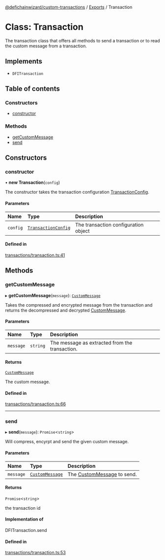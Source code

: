 [@defichainwizard/custom-transactions](../README.md) / [Exports](../modules.md) / Transaction

# Class: Transaction

The transaction class that offers all methods to send a
transaction or to read the custom message from a transaction.

## Implements

- `DFITransaction`

## Table of contents

### Constructors

- [constructor](Transaction.md#constructor)

### Methods

- [getCustomMessage](Transaction.md#getcustommessage)
- [send](Transaction.md#send)

## Constructors

### constructor

• **new Transaction**(`config`)

The constructor takes the transaction configuration [TransactionConfig](../interfaces/TransactionConfig.md).

#### Parameters

| Name | Type | Description |
| :------ | :------ | :------ |
| `config` | [`TransactionConfig`](../interfaces/TransactionConfig.md) | The transaction configuration object |

#### Defined in

[transactions/transaction.ts:41](https://github.com/DeFiChain-Wizard/custom-transcation-library/blob/7e6d72c/src/transactions/transaction.ts#L41)

## Methods

### getCustomMessage

▸ **getCustomMessage**(`message`): [`CustomMessage`](../interfaces/CustomMessage.md)

Takes the compressed and encrypted message from the transaction and returns the
decompressed and decrypted [CustomMessage](../interfaces/CustomMessage.md).

#### Parameters

| Name | Type | Description |
| :------ | :------ | :------ |
| `message` | `string` | The message as extracted from the transaction. |

#### Returns

[`CustomMessage`](../interfaces/CustomMessage.md)

The custom message.

#### Defined in

[transactions/transaction.ts:66](https://github.com/DeFiChain-Wizard/custom-transcation-library/blob/7e6d72c/src/transactions/transaction.ts#L66)

___

### send

▸ **send**(`message`): `Promise`<`string`\>

Will compress, encyrpt and send the given custom message.

#### Parameters

| Name | Type | Description |
| :------ | :------ | :------ |
| `message` | [`CustomMessage`](../interfaces/CustomMessage.md) | The [CustomMessage](../interfaces/CustomMessage.md) to send. |

#### Returns

`Promise`<`string`\>

the transaction id

#### Implementation of

DFITransaction.send

#### Defined in

[transactions/transaction.ts:53](https://github.com/DeFiChain-Wizard/custom-transcation-library/blob/7e6d72c/src/transactions/transaction.ts#L53)
